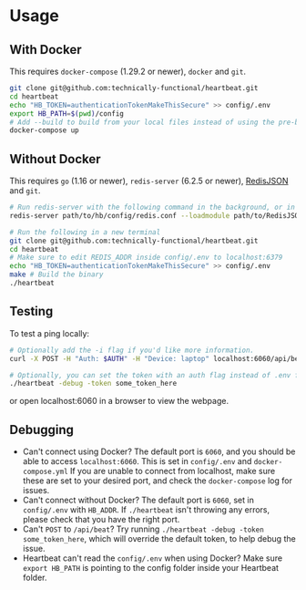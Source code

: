 # Usage

## With Docker

This requires `docker-compose` (1.29.2 or newer), `docker` and `git`.

```bash
git clone git@github.com:technically-functional/heartbeat.git
cd heartbeat
echo "HB_TOKEN=authenticationTokenMakeThisSecure" >> config/.env
export HB_PATH=$(pwd)/config
# Add --build to build from your local files instead of using the pre-built image 
docker-compose up
```

## Without Docker

This requires `go` (1.16 or newer), `redis-server` (6.2.5 or newer), [RedisJSON](https://github.com/RedisJSON/RedisJSON) and `git`.

```bash
# Run redis-server with the following command in the background, or in another window
redis-server path/to/hb/config/redis.conf --loadmodule path/to/RedisJSON/target/release/librejson.so

# Run the following in a new terminal
git clone git@github.com:technically-functional/heartbeat.git
cd heartbeat
# Make sure to edit REDIS_ADDR inside config/.env to localhost:6379
echo "HB_TOKEN=authenticationTokenMakeThisSecure" >> config/.env
make # Build the binary
./heartbeat
```

## Testing

To test a ping locally:

```bash
# Optionally add the -i flag if you'd like more information.
curl -X POST -H "Auth: $AUTH" -H "Device: laptop" localhost:6060/api/beat

# Optionally, you can set the token with an auth flag instead of .env for debugging
./heartbeat -debug -token some_token_here
```

or open localhost:6060 in a browser to view the webpage.

## Debugging

- Can't connect using Docker?
  The default port is `6060`, and you should be able to access `localhost:6060`. This is set in `config/.env` and `docker-compose.yml`
  If you are unable to connect from localhost, make sure these are set to your desired port, and check the `docker-compose` log for issues.
- Can't connect without Docker?
  The default port is `6060`, set in `config/.env` with `HB_ADDR`. If `./heartbeat` isn't throwing any errors, please check that you have the right port.
- Can't `POST` to `/api/beat`?
  Try running `./heartbeat -debug -token some_token_here`, which will override the default token, to help debug the issue.
- Heartbeat can't read the `config/.env` when using Docker?
  Make sure `export HB_PATH` is pointing to the config folder inside your Heartbeat folder.
